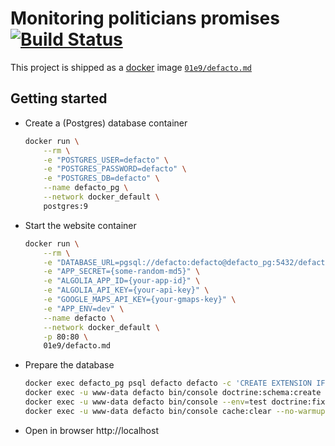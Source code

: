 # Monitoring politicians promises [![Build Status](https://travis-ci.org/01e9/defacto.md.svg?branch=dev)](https://travis-ci.org/01e9/defacto.md)

This project is shipped as a [docker](https://www.docker.com/) image [`01e9/defacto.md`](https://hub.docker.com/r/01e9/defacto.md)

## Getting started

* Create a (Postgres) database container

    ```bash
    docker run \
        --rm \
        -e "POSTGRES_USER=defacto" \
        -e "POSTGRES_PASSWORD=defacto" \
        -e "POSTGRES_DB=defacto" \
        --name defacto_pg \
        --network docker_default \
        postgres:9
    ```

* Start the website container
 
    ```bash
    docker run \
        --rm \
        -e "DATABASE_URL=pgsql://defacto:defacto@defacto_pg:5432/defacto" \
        -e "APP_SECRET={some-random-md5}" \
        -e "ALGOLIA_APP_ID={your-app-id}" \
        -e "ALGOLIA_API_KEY={your-api-key}" \
        -e "GOOGLE_MAPS_API_KEY={your-gmaps-key}" \
        -e "APP_ENV=dev" \
        --name defacto \
        --network docker_default \
        -p 80:80 \
        01e9/defacto.md
    ```

* Prepare the database

    ```bash
    docker exec defacto_pg psql defacto defacto -c 'CREATE EXTENSION IF NOT EXISTS "uuid-ossp";'
    docker exec -u www-data defacto bin/console doctrine:schema:create
    docker exec -u www-data defacto bin/console --env=test doctrine:fixtures:load
    docker exec -u www-data defacto bin/console cache:clear --no-warmup
    ```

* Open in browser http://localhost
